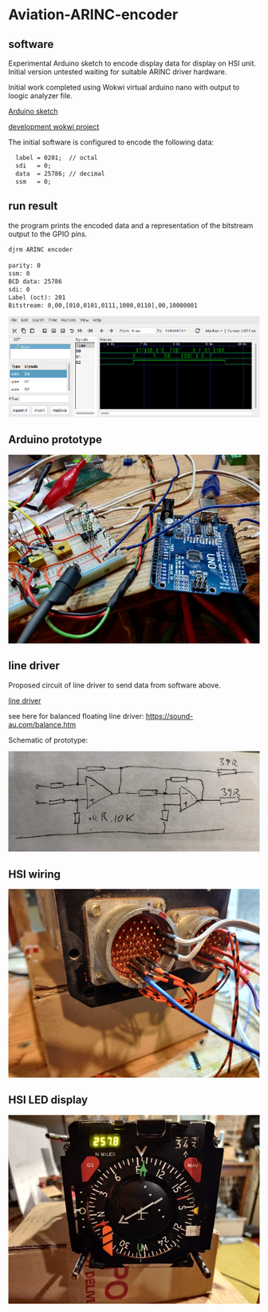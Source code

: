 # Aviation-ARINC-encoder

## software

Experimental Arduino sketch to encode display data for display on HSI unit.
Initial version untested waiting for suitable ARINC driver hardware.

Initial work completed using Wokwi virtual arduino nano with output to loogic analyzer file.

[Arduino sketch](ARINC_encoder/ARINC_encoder.ino)

[development wokwi project](https://wokwi.com/arduino/projects/323239666748752467)

The initial software is configured to encode the following data:

```
  label = 0201;  // octal
  sdi   = 0;
  data  = 25786; // decimal
  ssm   = 0;
```


## run result

the program prints the encoded data and a representation of the bitstream output to the GPIO pins.

```
djrm ARINC encoder

parity: 0
ssm: 0
BCD data: 25786
sdi: 0
Label (oct): 201
Bitstream: 0,00,[010,0101,0111,1000,0110],00,10000001
```
![logic vdc view](./images/logic-vcd.png)


## Arduino prototype

![encoder hardware](./images/encoder-hardware.jpg)

## line driver

Proposed circuit of line driver to send data from software above.

[line driver](./images/bal2-f5.gif)

see here for balanced floating line driver: https://sound-au.com/balance.htm

Schematic of prototype: 

![line driver](./images/line-driver-schematic.jpg)

## HSI wiring

![HSI-encoder-wiring](./images/HSI-encoder-wiring.jpg)

## HSI LED display

![LED display](./images/LED-display.jpg)
